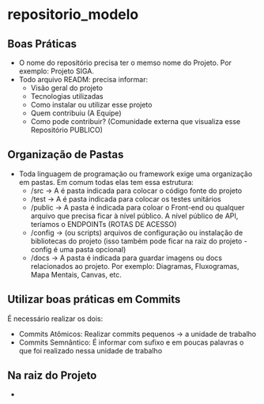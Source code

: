 # repositorio_modelo

## Boas Práticas
- O nome do repositório precisa ter o memso nome do Projeto. Por exemplo: Projeto SIGA.
- Todo arquivo READM: precisa informar:
  - Visão geral do projeto
  - Tecnologias utilizadas
  - Como instalar ou utilizar esse projeto
  - Quem contribuiu (A Equipe)
  - Como pode contribuir? (Comunidade externa que visualiza esse Repositório PUBLICO)

## Organização de Pastas
- Toda linguagem de programação ou framework exige uma organização em pastas. Em comum todas elas tem essa estrutura:
  - /src -> A é pasta indicada para colocar o código fonte do projeto
  - /test -> A é pasta indicada para colocar os testes unitários
  - /public ->  A pasta é indicada para coloar o Front-end ou qualquer arquivo que precisa ficar à nível público. A nível público de API, teríamos o ENDPOINTs (ROTAS DE ACESSO)
  - /config -> (ou scripts) arquivos de configuração ou instalação de bibliotecas do projeto (isso também pode ficar na raiz do projeto - config é uma pasta opcional)
  - /docs -> A pasta é indicada para guardar imagens ou docs relacionados ao projeto. Por exemplo: Diagramas, Fluxogramas, Mapa Mentais, Canvas, etc.

## Utilizar boas práticas em Commits

É necessário realizar os dois:

  - Commits Atômicos: Realizar commits pequenos -> a unidade de trabalho
  - Commits Semnântico: É informar com sufixo e em poucas palavras o que foi realizado nessa unidade de trabalho

## Na raiz do Projeto
  - 